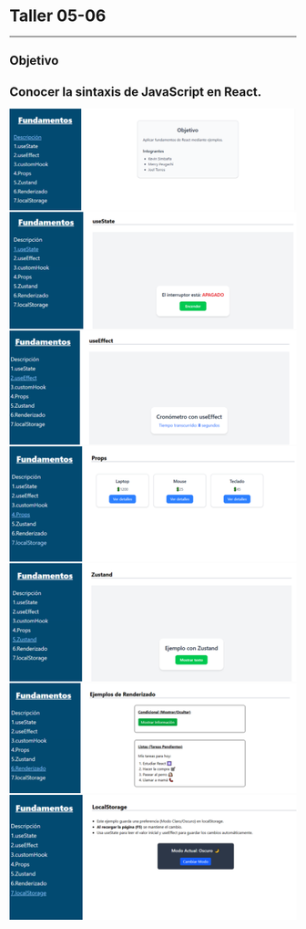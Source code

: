 # Taller 05-06
------------------------------------------
Objetivo
------------------------------------------
Conocer la sintaxis de JavaScript  en React.
-------------------------------------------
![image](https://github.com/KevinSimbana04/TallerAW_05-06/blob/main/public/Descripcion.png)
![image](https://github.com/KevinSimbana04/TallerAW_05-06/blob/main/public/useState.png)
![image](https://github.com/KevinSimbana04/TallerAW_05-06/blob/main/public/useEffect.png)
![image](https://github.com/KevinSimbana04/TallerAW_05-06/blob/main/public/Props.png)
![image](https://github.com/KevinSimbana04/TallerAW_05-06/blob/main/public/Zustand.png)
![image](https://github.com/KevinSimbana04/TallerAW_05-06/blob/main/public/Renderizado.png)
![image](https://github.com/KevinSimbana04/TallerAW_05-06/blob/main/public/localStorage.png)
